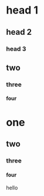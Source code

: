 
# head 1

## head 2

### head 3

## two

### three

#### four

# one

## two

### three

#### four

hello
